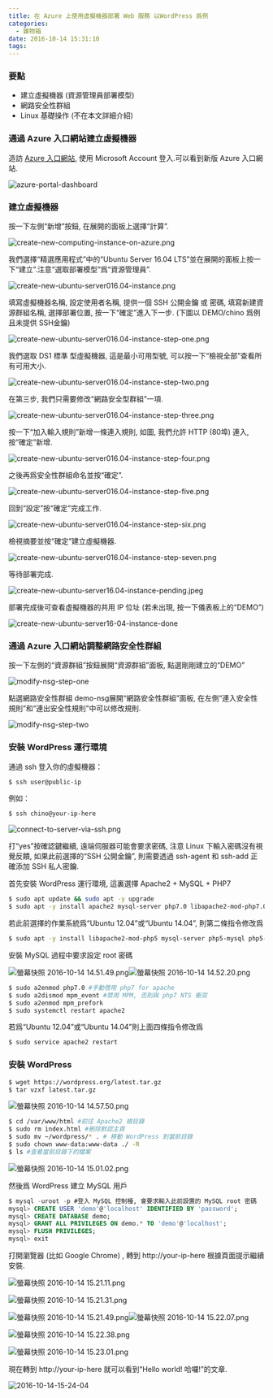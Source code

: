 ```yaml
---
title: 在 Azure 上使用虛擬機器部署 Web 服務 以WordPress 爲例
categories:
  - 雜物箱
date: 2016-10-14 15:31:10
tags:
---
```


### 要點

*   建立虛擬機器 (資源管理員部署模型)
*   網路安全性群組
*   Linux 基礎操作 (不在本文詳細介紹)

<!--more-->

### 通過 Azure 入口網站建立虛擬機器

造訪 [Azure 入口網站](https://portal.azure.com/), 使用 Microsoft Account 登入.可以看到新版 Azure 入口網站.

![azure-portal-dashboard](https://blog.7in0.me/wp-content/uploads/2016/10/Azure-Portal-Dashboard.jpg)

### 建立虛擬機器

按一下左側“新增”按鈕, 在展開的面板上選擇“計算”.

![create-new-computing-instance-on-azure.png](https://blog.7in0.me/wp-content/uploads/2016/10/create-new-computing-instance-on-azure.jpg)

我們選擇“精選應用程式”中的“Ubuntu Server 16.04 LTS”並在展開的面板上按一下“建立”.注意“選取部署模型”爲“資源管理員”.

![create-new-ubuntu-server016.04-instance.png](https://blog.7in0.me/wp-content/uploads/2016/10/create-new-ubuntu-server016.04-instance.png)

填寫虛擬機器名稱, 設定使用者名稱, 提供一個 SSH 公開金鑰 或 密碼, 填寫新建資源群組名稱, 選擇部署位置, 按一下“確定”進入下一步. (下圖以 DEMO/chino 爲例且未提供 SSH金鑰)

![create-new-ubuntu-server016.04-instance-step-one.png](https://blog.7in0.me/wp-content/uploads/2016/10/create-new-ubuntu-server016.04-instance-step-one.png)

我們選取 DS1 標準 型虛擬機器, 這是最小可用型號, 可以按一下“檢視全部”查看所有可用大小.

![create-new-ubuntu-server016.04-instance-step-two.png](https://blog.7in0.me/wp-content/uploads/2016/10/create-new-ubuntu-server016.04-instance-step-two.png)

在第三步, 我們只需要修改“網路安全型群組”一項.

![create-new-ubuntu-server016.04-instance-step-three.png](https://blog.7in0.me/wp-content/uploads/2016/10/create-new-ubuntu-server016.04-instance-step-three.png)

按一下“加入輸入規則”新增一條連入規則, 如圖, 我們允許 HTTP  (80埠) 連入, 按“確定”新增.

![create-new-ubuntu-server016.04-instance-step-four.png](https://blog.7in0.me/wp-content/uploads/2016/10/create-new-ubuntu-server016.04-instance-step-four.png)

之後再爲安全性群組命名並按“確定”.

![create-new-ubuntu-server016.04-instance-step-five.png](https://blog.7in0.me/wp-content/uploads/2016/10/create-new-ubuntu-server016.04-instance-step-five.png)

回到“設定”按“確定”完成工作.

![create-new-ubuntu-server016.04-instance-step-six.png](https://blog.7in0.me/wp-content/uploads/2016/10/create-new-ubuntu-server016.04-instance-step-six.png)

檢視摘要並按“確定”建立虛擬機器.

![create-new-ubuntu-server016.04-instance-step-seven.png](https://blog.7in0.me/wp-content/uploads/2016/10/create-new-ubuntu-server016.04-instance-step-seven.png)

等待部署完成.

![create-new-ubuntu-server16.04-instance-pending.jpeg](https://blog.7in0.me/wp-content/uploads/2016/10/create-new-ubuntu-server16.04-instance-pending.jpeg)

部署完成後可查看虛擬機器的共用 IP 位址 (若未出現, 按一下儀表板上的“DEMO”)

![create-new-ubuntu-server16-04-instance-done](https://blog.7in0.me/wp-content/uploads/2016/10/create-new-ubuntu-server16.04-instance-done.png)

### 通過 Azure 入口網站調整網路安全性群組

按一下左側的“資源群組”按鈕展開“資源群組”面板, 點選剛剛建立的“DEMO”

![modify-nsg-step-one](https://blog.7in0.me/wp-content/uploads/2016/10/modify-nsg-step-one.png)

點選網路安全性群組 demo-nsg展開“網路安全性群組”面板, 在左側“連入安全性規則”和“連出安全性規則”中可以修改規則.

![modify-nsg-step-two](https://blog.7in0.me/wp-content/uploads/2016/10/modify-nsg-step-two.png)

### 安裝 WordPress 運行環境

通過 ssh 登入你的虛擬機器：

```bash
$ ssh user@public-ip
```

例如：

```bash
$ ssh chino@your-ip-here
```

![connect-to-server-via-ssh.png](https://blog.7in0.me/wp-content/uploads/2016/10/connect-to-server-via-ssh.png)

打“yes”按確認鍵繼續, 遠端伺服器可能會要求密碼, 注意 Linux 下輸入密碼沒有視覺反饋, 如果此前選擇的“SSH 公開金鑰”, 則需要透過 ssh-agent 和 ssh-add 正確添加 SSH 私人密鑰.

首先安裝 WordPress 運行環境, 這裏選擇 Apache2 + MySQL + PHP7

```bash
$ sudo apt update && sudo apt -y upgrade
$ sudo apt -y install apache2 mysql-server php7.0 libapache2-mod-php7.0 php7.0-mysql php7.0-mcrypt
```

若此前選擇的作業系統爲“Ubuntu 12.04”或“Ubuntu 14.04”, 則第二條指令修改爲

```bash
$ sudo apt -y install libapache2-mod-php5 mysql-server php5-mysql php5-mcrypt
```

安裝 MySQL 過程中要求設定 root 密碼

![螢幕快照 2016-10-14 14.51.49.png](https://blog.7in0.me/wp-content/uploads/2016/10/2016-10-14-14.51.49.png)![螢幕快照 2016-10-14 14.52.20.png](https://blog.7in0.me/wp-content/uploads/2016/10/2016-10-14-14.52.20.png)

```bash
$ sudo a2enmod php7.0 #手動啓用 php7 for apache
$ sudo a2dismod mpm_event #禁用 MPM, 否則與 php7 NTS 衝突
$ sudo a2enmod mpm_prefork
$ sudo systemctl restart apache2
```

若爲“Ubuntu 12.04”或“Ubuntu 14.04”則上面四條指令修改爲

```bash
$ sudo service apache2 restart
```

### 安裝 WordPress

```bash
$ wget https://wordpress.org/latest.tar.gz
$ tar vzxf latest.tar.gz
```

![螢幕快照 2016-10-14 14.57.50.png](https://blog.7in0.me/wp-content/uploads/2016/10/2016-10-14-14.57.50.png)

```bash
$ cd /var/www/html #前往 Apache2 根目錄
$ sudo rm index.html #刪除默認主頁
$ sudo mv ~/wordpress/* . # 移動 WordPress 到當前目錄
$ sudo chown www-data:www-data ./ -R
$ ls #查看當前目錄下的檔案
```

![螢幕快照 2016-10-14 15.01.02.png](https://blog.7in0.me/wp-content/uploads/2016/10/2016-10-14-15.01.02.png)

然後爲 WordPress 建立 MySQL 用戶

```sql
$ mysql -uroot -p #登入 MySQL 控制檯, 會要求輸入此前設置的 MySQL root 密碼
mysql> CREATE USER 'demo'@'localhost' IDENTIFIED BY 'password';
mysql> CREATE DATABASE demo;
mysql> GRANT ALL PRIVILEGES ON demo.* TO 'demo'@'localhost';
mysql> FLUSH PRIVILEGES;
mysql> exit
```

打開瀏覽器 (比如 Google Chrome) , 轉到 http://your-ip-here 根據頁面提示繼續安裝.

![螢幕快照 2016-10-14 15.21.11.png](https://blog.7in0.me/wp-content/uploads/2016/10/2016-10-14-15.21.11.png)

![螢幕快照 2016-10-14 15.21.31.png](https://blog.7in0.me/wp-content/uploads/2016/10/2016-10-14-15.21.31.png)

![螢幕快照 2016-10-14 15.21.49.png](https://blog.7in0.me/wp-content/uploads/2016/10/2016-10-14-15.21.49.png)![螢幕快照 2016-10-14 15.22.07.png](https://blog.7in0.me/wp-content/uploads/2016/10/2016-10-14-15.22.07.png)

![螢幕快照 2016-10-14 15.22.38.png](https://blog.7in0.me/wp-content/uploads/2016/10/螢幕快照-2016-10-14-15.22.38.png)

![螢幕快照 2016-10-14 15.23.01.png](https://blog.7in0.me/wp-content/uploads/2016/10/2016-10-14-15.23.01.png)

現在轉到 http://your-ip-here 就可以看到“Hello world! 哈囉!”的文章.

![2016-10-14-15-24-04](https://blog.7in0.me/wp-content/uploads/2016/10/2016-10-14-15.24.04.png)

